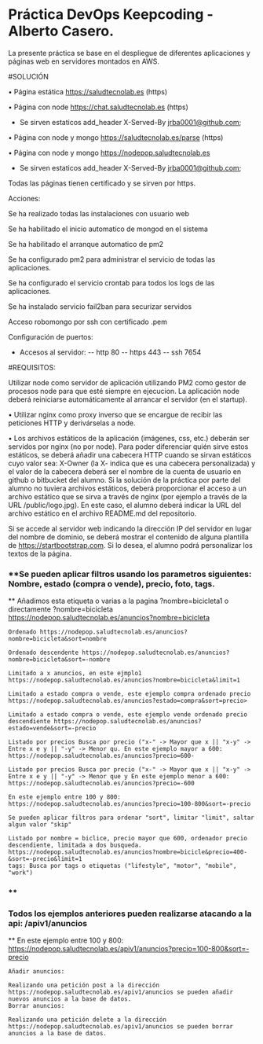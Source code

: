 # Práctica DevOps Keepcoding - Alberto Casero.

La presente práctica se base en el despliegue de diferentes aplicaciones y páginas web en servidores montados en AWS.

#SOLUCIÓN

• Página estática https://saludtecnolab.es (https)

• Página con node https://chat.saludtecnolab.es (https)
- Se sirven estaticos add_header X-Served-By jrba0001@github.com; 

• Página con node y mongo https://saludtecnolab.es/parse (https)

• Página con node y mongo https://nodepop.saludtecnolab.es
- Se sirven estaticos add_header X-Served-By jrba0001@github.com;

Todas las páginas tienen certificado y se sirven por https.

Acciones:

Se ha realizado todas las instalaciones con usuario web

Se ha habilitado el inicio automatico de mongod en el sistema

Se ha habilitado el arranque automatico de pm2

Se ha configurado pm2 para administrar el servicio de todas las aplicaciones.

Se ha configurado el servicio crontab para todos los logs de las aplicaciones.

Se ha instalado servicio fail2ban para securizar servidos

Acceso robomongo por ssh con certificado .pem

Configuración de puertos:
- Accesos al servidor:
-- http 80
-- https 443
--  ssh 7654




#REQUISITOS:

Utilizar node como servidor de aplicación utilizando PM2 como gestor de procesos node para que esté 
siempre en ejecucion. La aplicación node deberá reiniciarse automáticamente al
arrancar el servidor (en el startup).

• Utilizar nginx como proxy inverso que se encargue de recibir las peticiones HTTP y derivárselas
a node.

• Los archivos estáticos de la aplicación (imágenes, css, etc.) deberán ser servidos por nginx (no
por node). Para poder diferenciar quién sirve estos estáticos, se deberá añadir una cabecera
HTTP cuando se sirvan estáticos cuyo valor sea: X-Owner (la X- indica que es una cabecera
personalizada) y el valor de la cabecera deberá ser el nombre de la cuenta de usuario en github
o bitbucket del alumno. Si la solución de la práctica por parte del alumno no tuviera archivos
estáticos, deberá proporcionar el acceso a un archivo estático que se sirva a través de nginx
(por ejemplo a través de la URL <dominio>/public/logo.jpg). En este caso, el alumno deberá
indicar la URL del archivo estático en el archivo README.md del repositorio.

Si se accede al servidor web indicando la dirección IP del servidor en lugar del nombre de
dominio, se deberá mostrar el contenido de alguna plantilla de https://startbootstrap.com. Si lo
desea, el alumno podrá personalizar los textos de la página.



### **Se pueden aplicar filtros usando los parametros siguientes: Nombre, estado (compra o vende), precio, foto, tags.
**
    Añadimos esta etiqueta o varias a la pagina ?nombre=bicicleta1 o directamente ?nombre=bicicleta https://nodepop.saludtecnolab.es/anuncios?nombre=bicicleta

    Ordenado https://nodepop.saludtecnolab.es/anuncios?nombre=bicicleta&sort=nombre

    Ordenado descendente https://nodepop.saludtecnolab.es/anuncios?nombre=bicicleta&sort=-nombre

    Limitado a x anuncios, en este ejmplo1 https://nodepop.saludtecnolab.es/anuncios?nombre=bicicleta&limit=1

    Limitado a estado compra o vende, este ejemplo compra ordenado precio https://nodepop.saludtecnolab.es/anuncios?estado=compra&sort=precio>

    Limitado a estado compra o vende, este ejemplo vende ordenado precio descendiente https://nodepop.saludtecnolab.es/anuncios?estado=vende&sort=-precio

    Listado por precios Busca por precio ("x-" -> Mayor que x || "x-y" -> Entre x e y || "-y" -> Menor qu. En este ejemplo mayor a 600: https://nodepop.saludtecnolab.es/anuncios?precio=600-

    Listado por precios Busca por precio ("x-" -> Mayor que x || "x-y" -> Entre x e y || "-y" -> Menor que y En este ejemplo menor a 600: https://nodepop.saludtecnolab.es/anuncios?precio=-600

    En este ejemplo entre 100 y 800: https://nodepop.saludtecnolab.es/anuncios?precio=100-800&sort=-precio

    Se pueden aplicar filtros para ordenar "sort", limitar "limit", saltar algun valor "skip"

    Listado por nombre = biclice, precio mayor que 600, ordenador precio descendiente, limitada a dos busqueda. https://nodepop.saludtecnolab.es/anuncios?nombre=bicicle&precio=400-&sort=-precio&limit=1
    tags: Busca por tags o etiquetas ("lifestyle", "motor", "mobile", "work")
### **
###     Todos los ejemplos anteriores pueden realizarse atacando a la api: /apiv1/anuncios
**
    En este ejemplo entre 100 y 800: https://nodepop.saludtecnolab.es/apiv1/anuncios?precio=100-800&sort=-precio

    Añadir anuncios:

    Realizando una petición post a la dirección https://nodepop.saludtecnolab.es/apiv1/anuncios se pueden añadir nuevos anuncios a la base de datos.
    Borrar anuncios:

    Realizando una petición delete a la dirección https://nodepop.saludtecnolab.es/apiv1/anuncios se pueden borrar anuncios a la base de datos.
